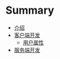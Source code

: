 # Summary

* [介绍](README.md)
* [客户端开发](ke-hu-duan-kai-fa.md)
  * [用户属性](ke-hu-duan-kai-fa/yong-hu-shu-xing.md)
* [服务端开发](chapter1.md)

